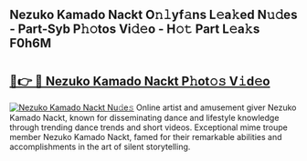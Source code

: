 ## Nezuko Kamado Nackt O𝚗𝚕yf𝚊ns L𝚎a𝚔ed N𝚞𝚍es - Part-Syb P𝚑𝚘tos Vi𝚍𝚎o - H𝚘𝚝 Part L𝚎a𝚔s F0h6M

# <h2><a href="http://kf2nvp.oniu.top/?m=Nezuko+Kamado+Nackt">🔗👉 🔴 Nezuko Kamado Nackt P𝚑ot𝚘𝚜 V𝚒d𝚎o</a></h2>

[![Nezuko Kamado Nackt Nu𝚍e𝚜](https://i.imgur.com/0qMVB7G.gif)](http://kf2nvp.oniu.top/?m=Nezuko+Kamado+Nackt)
Online artist and amusement giver Nezuko Kamado Nackt, known for disseminating dance and lifestyle knowledge through trending dance trends and short videos. Exceptional mime troupe member Nezuko Kamado Nackt, famed for their remarkable abilities and accomplishments in the art of silent storytelling.  
